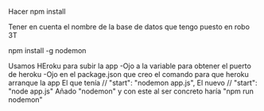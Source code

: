 Hacer npm install 

Tener en cuenta el nombre de la base de datos que tengo puesto en robo 3T

npm install -g nodemon

Usamos HEroku para subir la app
    -Ojo a la variable para obtener el puerto de heroku
    -Ojo en el package.json que creo el comando para que heroku arranque la app
                El que tenía     // "start": "nodemon app.js",
                El nuevo     // "start": "node app.js"
                Añado "nodemon" y con este al ser concreto haría "npm run nodemon"